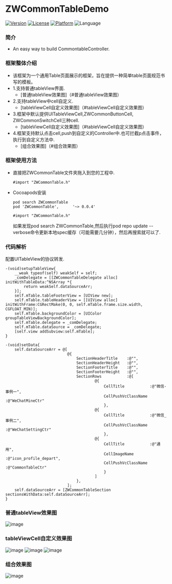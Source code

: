 # ZWCommonTableDemo
[![Version](https://img.shields.io/cocoapods/v/ZWCommonTable.svg?style=flat)](http://cocoadocs.org/docsets/ZWCommonTable)
[![License](https://img.shields.io/cocoapods/l/ZWCommonTable.svg?style=flat)](http://cocoadocs.org/docsets/ZWCommonTable)
[![Platform](https://img.shields.io/cocoapods/p/ZWCommonTable.svg?style=flat)](http://cocoadocs.org/docsets/ZWCommonTable)
![Language](https://img.shields.io/badge/Language-%20Objective%20C%20-blue.svg)
### 简介
* An easy way to build CommontableController.

### 框架整体介绍
* 该框架为一个通用Table页面展示的框架，旨在提供一种简单table页面规范书写的模板。
* 1.支持普通tableView界面.
	* [普通tableView效果图]（#普通tableView效果图）
* 2.支持tableView中cell自定义.
	 * [tableViewCell自定义效果图]（#tableViewCell自定义效果图）
* 3.框架中默认提供UITableViewCell,ZWCommonButtonCell, ZWCommonSwitchCell三种cell.
	* [tableViewCell自定义效果图]（#tableViewCell自定义效果图）
* 4.框架支持默认点击cell,push到自定义的Controller中.也可拦截p点击事件，执行到自定义方法中.
	* [组合效果图]（#组合效果图）

### 框架使用方法
- 直接把ZWCommonTable文件夹拖入到您的工程中.
  ```objc
  #import "ZWCommonTable.h"
  ``` 
- Cocoapods安装
  ```objc
  pod search ZWCommonTable
  pod 'ZWCommonTable',		'~> 0.0.4'
  ```
  ```objc
  #import "ZWCommonTable.h"
  ```
  如果发现pod search ZWCommonTable,然后执行pod repo update --verbose命令更新本地spec缓存（可能需要几分钟），然后再搜索就可以了.
  
### 代码解析
配置UITableView的协议转发.
```objc
-(void)setupTableView{
    __weak typeof(self) weakSelf = self;
    _comDelegate = [[ZWCommonTableDelegate alloc] initWithTableData:^NSArray *{
        return weakSelf.dataSourceArr;
    }];
    self.mTable.tableFooterView = [UIView new];
    self.mTable.tableHeaderView = [[UIView alloc] initWithFrame:CGRectMake(0, 0, self.mTable.frame.size.width, CGFLOAT_MIN)];
    self.mTable.backgroundColor = [UIColor groupTableViewBackgroundColor];
    self.mTable.delegate = _comDelegate;
    self.mTable.dataSource = _comDelegate;
    [self.view addSubview:self.mTable];
}
```
```objc
-(void)setData{
    self.dataSourceArr = @[
                           @{
                               SectionHeaderTitle    :@"",
                               SectionHeaderHeight   :@"",
                               SectionFooterTitle    :@"",
                               SectionFooterHeight   :@"",
                               SectionRows           :@[
                                       @{
                                           CellTitle           :@"微信-事例一",
                                           CellPushVcClassName :@"WeChatMineCtr"
                                           },
                                       @{
                                           CellTitle           :@"微信_事例二",
                                           CellPushVcClassName :@"WeChatSettingCtr"
                                           },
                                       @{
                                           CellTitle           :@"通用",
                                           CellImageName       :@"icon_profile_depart",
                                           CellPushVcClassName :@"CommonTableCtr"
                                           }
                                       ]
                               },
                           ];
    self.dataSourceArr = [ZWCommonTableSection sectionsWithData:self.dataSourceArr];
}
```

### <a id="普通tableView效果图"></a>普通tableView效果图
![image](https://github.com/wangziwu/ZWCommonTableDemo/blob/master/预览图/普通tableView.png)
### <a id="tableViewCell自定义效果图"></a>tableViewCell自定义效果图
![image](https://github.com/wangziwu/ZWCommonTableDemo/blob/master/预览图/样例一.png)
![image](https://github.com/wangziwu/ZWCommonTableDemo/blob/master/预览图/样例二.png)
![image](https://github.com/wangziwu/ZWCommonTableDemo/blob/master/预览图/自定义cell.png)
### <a id="组合效果图"></a>组合效果图
![image](https://github.com/wangziwu/ZWCommonTableDemo/blob/master/预览图/ZWCommontable.gif)
